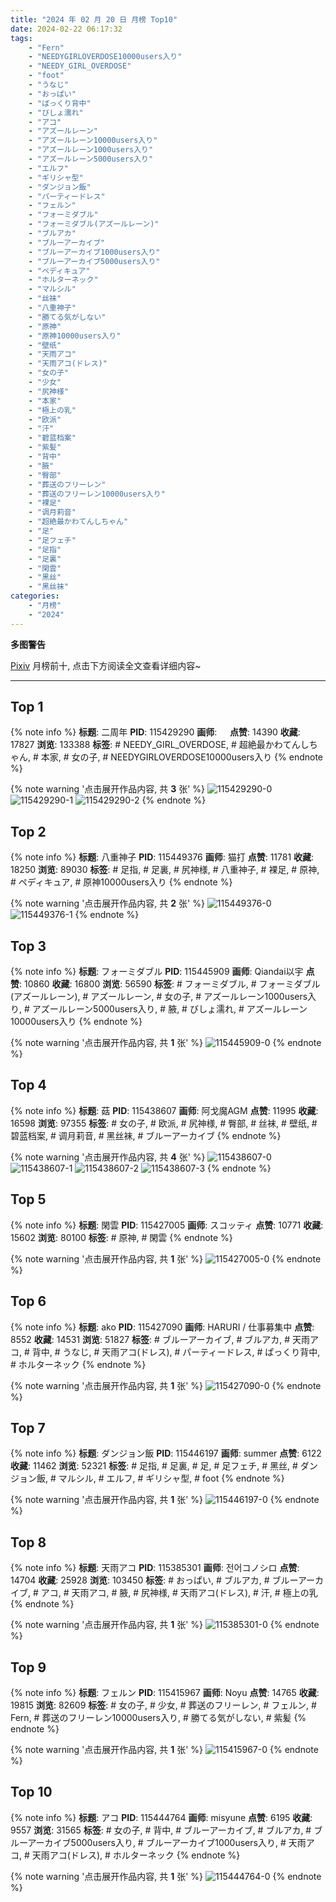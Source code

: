 ```yaml
---
title: "2024 年 02 月 20 日 月榜 Top10"
date: 2024-02-22 06:17:32
tags:
    - "Fern"
    - "NEEDYGIRLOVERDOSE10000users入り"
    - "NEEDY_GIRL_OVERDOSE"
    - "foot"
    - "うなじ"
    - "おっぱい"
    - "ぱっくり背中"
    - "びしょ濡れ"
    - "アコ"
    - "アズールレーン"
    - "アズールレーン10000users入り"
    - "アズールレーン1000users入り"
    - "アズールレーン5000users入り"
    - "エルフ"
    - "ギリシャ型"
    - "ダンジョン飯"
    - "パーティードレス"
    - "フェルン"
    - "フォーミダブル"
    - "フォーミダブル(アズールレーン)"
    - "ブルアカ"
    - "ブルーアーカイブ"
    - "ブルーアーカイブ1000users入り"
    - "ブルーアーカイブ5000users入り"
    - "ペディキュア"
    - "ホルターネック"
    - "マルシル"
    - "丝袜"
    - "八重神子"
    - "勝てる気がしない"
    - "原神"
    - "原神10000users入り"
    - "壁纸"
    - "天雨アコ"
    - "天雨アコ(ドレス)"
    - "女の子"
    - "少女"
    - "尻神様"
    - "本家"
    - "極上の乳"
    - "欧派"
    - "汗"
    - "碧蓝档案"
    - "紫髪"
    - "背中"
    - "腋"
    - "臀部"
    - "葬送のフリーレン"
    - "葬送のフリーレン10000users入り"
    - "裸足"
    - "调月莉音"
    - "超絶最かわてんしちゃん"
    - "足"
    - "足フェチ"
    - "足指"
    - "足裏"
    - "閑雲"
    - "黑丝"
    - "黑丝袜"
categories:
    - "月榜"
    - "2024"
---
```


<i class="fa fa-triangle-exclamation"></i>**多图警告**<i class="fa fa-triangle-exclamation"></i>

[Pixiv](https://www.pixiv.net/) 月榜前十, 点击下方阅读全文查看详细内容~

<!-- more -->

---

## Top 1

{% note info %}
**标题**: 二周年
**PID**: 115429290 **画师**: ㅤ
**点赞**: 14390 **收藏**: 17827 **浏览**: 133388
**标签**: # NEEDY_GIRL_OVERDOSE, # 超絶最かわてんしちゃん, # 本家, # 女の子, # NEEDYGIRLOVERDOSE10000users入り
{% endnote %}

{% note warning '点击展开作品内容, 共 **3** 张' %}
![115429290-0](https://i.pixiv.re/img-original/img/2024/01/24/01/07/59/115429290_p0.jpg)
![115429290-1](https://i.pixiv.re/img-original/img/2024/01/24/01/07/59/115429290_p1.jpg)
![115429290-2](https://i.pixiv.re/img-original/img/2024/01/24/01/07/59/115429290_p2.jpg)
{% endnote %}

## Top 2

{% note info %}
**标题**: 八重神子
**PID**: 115449376 **画师**: 猫打
**点赞**: 11781 **收藏**: 18250 **浏览**: 89030
**标签**: # 足指, # 足裏, # 尻神様, # 八重神子, # 裸足, # 原神, # ペディキュア, # 原神10000users入り
{% endnote %}

{% note warning '点击展开作品内容, 共 **2** 张' %}
![115449376-0](https://i.pixiv.re/img-original/img/2024/01/24/21/43/54/115449376_p0.jpg)
![115449376-1](https://i.pixiv.re/img-original/img/2024/01/24/21/43/54/115449376_p1.jpg)
{% endnote %}

## Top 3

{% note info %}
**标题**: フォーミダブル
**PID**: 115445909 **画师**: Qiandai以宇
**点赞**: 10860 **收藏**: 16800 **浏览**: 56590
**标签**: # フォーミダブル, # フォーミダブル(アズールレーン), # アズールレーン, # 女の子, # アズールレーン1000users入り, # アズールレーン5000users入り, # 腋, # びしょ濡れ, # アズールレーン10000users入り
{% endnote %}

{% note warning '点击展开作品内容, 共 **1** 张' %}
![115445909-0](https://i.pixiv.re/img-original/img/2024/01/24/19/46/14/115445909_p0.png)
{% endnote %}

## Top 4

{% note info %}
**标题**: 菇
**PID**: 115438607 **画师**: 阿戈魔AGM
**点赞**: 11995 **收藏**: 16598 **浏览**: 97355
**标签**: # 女の子, # 欧派, # 尻神様, # 臀部, # 丝袜, # 壁纸, # 碧蓝档案, # 调月莉音, # 黑丝袜, # ブルーアーカイブ
{% endnote %}

{% note warning '点击展开作品内容, 共 **4** 张' %}
![115438607-0](https://i.pixiv.re/img-original/img/2024/01/24/13/27/05/115438607_p0.jpg)
![115438607-1](https://i.pixiv.re/img-original/img/2024/01/24/13/27/05/115438607_p1.jpg)
![115438607-2](https://i.pixiv.re/img-original/img/2024/01/24/13/27/05/115438607_p2.jpg)
![115438607-3](https://i.pixiv.re/img-original/img/2024/01/24/13/27/05/115438607_p3.jpg)
{% endnote %}

## Top 5

{% note info %}
**标题**: 閑雲
**PID**: 115427005 **画师**: スコッティ
**点赞**: 10771 **收藏**: 15602 **浏览**: 80100
**标签**: # 原神, # 閑雲
{% endnote %}

{% note warning '点击展开作品内容, 共 **1** 张' %}
![115427005-0](https://i.pixiv.re/img-original/img/2024/01/24/00/00/16/115427005_p0.jpg)
{% endnote %}

## Top 6

{% note info %}
**标题**: ako
**PID**: 115427090 **画师**: HARURI / 仕事募集中
**点赞**: 8552 **收藏**: 14531 **浏览**: 51827
**标签**: # ブルーアーカイブ, # ブルアカ, # 天雨アコ, # 背中, # うなじ, # 天雨アコ(ドレス), # パーティードレス, # ぱっくり背中, # ホルターネック
{% endnote %}

{% note warning '点击展开作品内容, 共 **1** 张' %}
![115427090-0](https://i.pixiv.re/img-original/img/2024/01/24/00/00/39/115427090_p0.jpg)
{% endnote %}

## Top 7

{% note info %}
**标题**: ダンジョン飯
**PID**: 115446197 **画师**: summer
**点赞**: 6122 **收藏**: 11462 **浏览**: 52321
**标签**: # 足指, # 足裏, # 足, # 足フェチ, # 黑丝, # ダンジョン飯, # マルシル, # エルフ, # ギリシャ型, # foot
{% endnote %}

{% note warning '点击展开作品内容, 共 **1** 张' %}
![115446197-0](https://i.pixiv.re/img-original/img/2024/01/24/19/59/11/115446197_p0.jpg)
{% endnote %}

## Top 8

{% note info %}
**标题**: 天雨アコ
**PID**: 115385301 **画师**: 전어コノシロ
**点赞**: 14704 **收藏**: 25928 **浏览**: 103450
**标签**: # おっぱい, # ブルアカ, # ブルーアーカイブ, # アコ, # 天雨アコ, # 腋, # 尻神様, # 天雨アコ(ドレス), # 汗, # 極上の乳
{% endnote %}

{% note warning '点击展开作品内容, 共 **1** 张' %}
![115385301-0](https://i.pixiv.re/img-original/img/2024/01/22/13/18/26/115385301_p0.png)
{% endnote %}

## Top 9

{% note info %}
**标题**: フェルン
**PID**: 115415967 **画师**: Noyu
**点赞**: 14765 **收藏**: 19815 **浏览**: 82609
**标签**: # 女の子, # 少女, # 葬送のフリーレン, # フェルン, # Fern, # 葬送のフリーレン10000users入り, # 勝てる気がしない, # 紫髪
{% endnote %}

{% note warning '点击展开作品内容, 共 **1** 张' %}
![115415967-0](https://i.pixiv.re/img-original/img/2024/01/23/17/28/59/115415967_p0.jpg)
{% endnote %}

## Top 10

{% note info %}
**标题**: アコ
**PID**: 115444764 **画师**: misyune
**点赞**: 6195 **收藏**: 9557 **浏览**: 31565
**标签**: # 女の子, # 背中, # ブルーアーカイブ, # ブルアカ, # ブルーアーカイブ5000users入り, # ブルーアーカイブ1000users入り, # 天雨アコ, # 天雨アコ(ドレス), # ホルターネック
{% endnote %}

{% note warning '点击展开作品内容, 共 **1** 张' %}
![115444764-0](https://i.pixiv.re/img-original/img/2024/01/24/18/59/45/115444764_p0.png)
{% endnote %}
